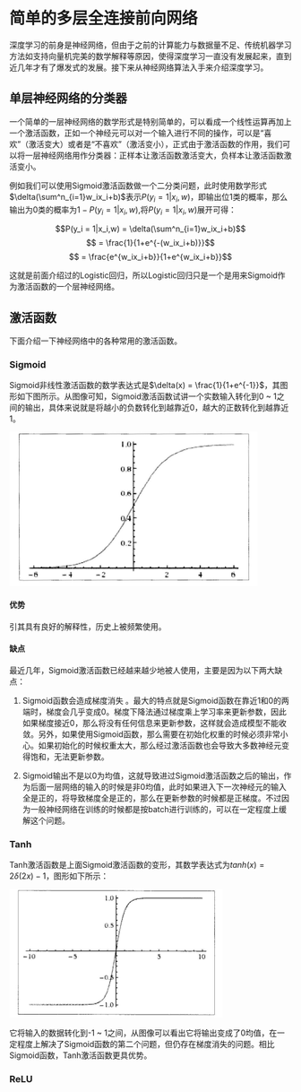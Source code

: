 # 简单的多层全连接前向网络  

深度学习的前身是神经网络，但由于之前的计算能力与数据量不足、传统机器学习方法如支持向量机完美的数学解释等原因，使得深度学习一直没有发展起来，直到近几年才有了爆发式的发展。接下来从神经网络算法入手来介绍深度学习。  

## 单层神经网络的分类器  

一个简单的一层神经网络的数学形式是特别简单的，可以看成一个线性运算再加上一个激活函数，正如一个神经元可以对一个输入进行不同的操作，可以是“喜欢”（激活变大）或者是“不喜欢”（激活变小），正式由于激活函数的作用，我们可以将一层神经网络用作分类器：正样本让激活函数激活变大，负样本让激活函数激活变小。  

例如我们可以使用Sigmoid激活函数做一个二分类问题，此时使用数学形式$\delta(\sum^n_{i=1}w_ix_i+b)$表示$P(y_i = 1|x_i,w)$，即输出位1类的概率，那么输出为0类的概率为$1-P(y_i = 1|x_i,w)$,将$P(y_i = 1|x_i,w)$展开可得：  

$$P(y_i = 1|x_i,w) = \delta(\sum^n_{i=1}w_ix_i+b)$$
$$ = \frac{1}{1+e^{-(w_ix_i+b)}}$$
$$ = \frac{e^{w_ix_i+b}}{1+e^{w_ix_i+b}}$$  

这就是前面介绍过的Logistic回归，所以Logistic回归只是一个是用来Sigmoid作为激活函数的一个层神经网络。  

## 激活函数  

下面介绍一下神经网络中的各种常用的激活函数。  

### Sigmoid  

Sigmoid非线性激活函数的数学表达式是$\delta(x) = \frac{1}{1+e^{-1}}$，其图形如下图所示。从图像可知，Sigmoid激活函数试讲一个实数输入转化到0 ~ 1之间的输出，具体来说就是将越小的负数转化到越靠近0，越大的正数转化到越靠近1。

![Sigmoid函数图像](../pics/Sigmoid函数图像.png)  

#### 优势  

引其具有良好的解释性，历史上被频繁使用。  

#### 缺点  

最近几年，Sigmoid激活函数已经越来越少地被人使用，主要是因为以下两大缺点：  

1. Sigmoid函数会造成梯度消失 。最大的特点就是Sigmoid函数在靠近1和0的两端时，梯度会几乎变成0。梯度下降法通过梯度乘上学习率来更新参数，因此如果梯度接近0，那么将没有任何信息来更新参数，这样就会造成模型不能收敛。另外，如果使用Sigmoid函数，那么需要在初始化权重的时候必须非常小心。如果初始化的时候权重太大，那么经过激活函数也会导致大多数神经元变得饱和，无法更新参数。  
 
2. Sigmoid输出不是以0为均值，这就导致进过Sigmoid激活函数之后的输出，作为后面一层网络的输入的时候是非0均值，此时如果进入下一次神经元的输入全是正的，将导致梯度全是正的，那么在更新参数的时候都是正梯度。不过因为一般神经网络在训练的时候都是按batch进行训练的，可以在一定程度上缓解这个问题。  

### Tanh  

Tanh激活函数是上面Sigmoid激活函数的变形，其数学表达式为$tanh(x) = 2\delta(2x) - 1$，图形如下所示：  

![Tanh函数图形](../pics/Tanh函数图形.png)  

它将输入的数据转化到-1 ~ 1之间，从图像可以看出它将输出变成了0均值，在一定程度上解决了Sigmoid函数的第二个问题，但仍存在梯度消失的问题。相比Sigmoid函数，Tanh激活函数更具优势。  

### ReLU